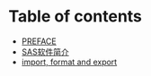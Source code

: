 # Table of contents

* [PREFACE](README.md)
* [SAS软件简介](sas-ruan-jian-jian-jie.md)
* [import, format and export](SAS-cdc-biostat-sas-1.md)
